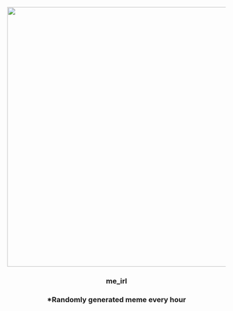 <p align="center">
        <img src="https://i.redd.it/zwxi2c7i6y0a1.png" width="600" height="600">
        </p>
        <h3 align="center">me_irl</h3>
        <h3 align="center">*Randomly generated meme every hour</h3>
    